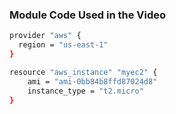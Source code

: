 ### Module Code Used in the Video

```sh
provider "aws" {
  region = "us-east-1"
}

resource "aws_instance" "myec2" {
    ami = "ami-0bb84b8ffd87024d8"
    instance_type = "t2.micro"
}
```